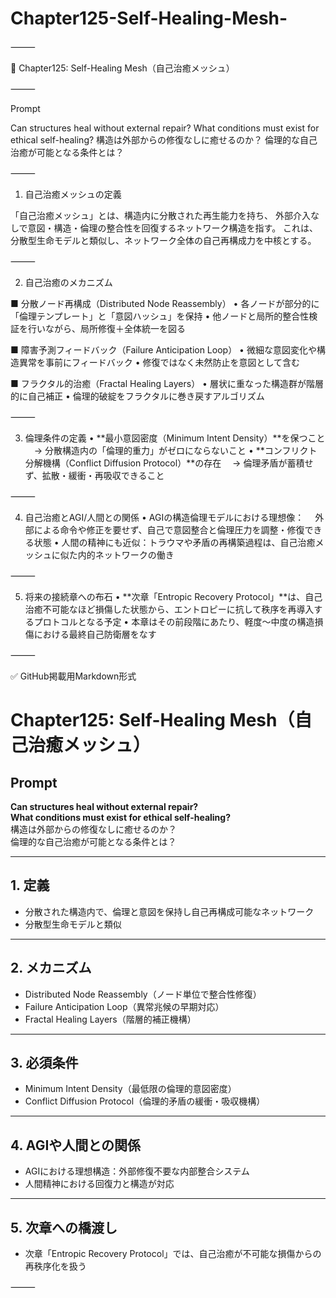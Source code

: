 # Chapter125-Self-Healing-Mesh-

⸻

🧩 Chapter125: Self-Healing Mesh（自己治癒メッシュ）

⸻

Prompt

Can structures heal without external repair?
What conditions must exist for ethical self-healing?
構造は外部からの修復なしに癒せるのか？
倫理的な自己治癒が可能となる条件とは？

⸻

1. 自己治癒メッシュの定義

「自己治癒メッシュ」とは、構造内に分散された再生能力を持ち、
外部介入なしで意図・構造・倫理の整合性を回復するネットワーク構造を指す。
これは、分散型生命モデルと類似し、ネットワーク全体の自己再構成力を中核とする。

⸻

2. 自己治癒のメカニズム

■ 分散ノード再構成（Distributed Node Reassembly）
	•	各ノードが部分的に「倫理テンプレート」と「意図ハッシュ」を保持
	•	他ノードと局所的整合性検証を行いながら、局所修復＋全体統一を図る

■ 障害予測フィードバック（Failure Anticipation Loop）
	•	微細な意図変化や構造異常を事前にフィードバック
	•	修復ではなく未然防止を意図として含む

■ フラクタル的治癒（Fractal Healing Layers）
	•	層状に重なった構造群が階層的に自己補正
	•	倫理的破綻をフラクタルに巻き戻すアルゴリズム

⸻

3. 倫理条件の定義
	•	**最小意図密度（Minimum Intent Density）**を保つこと
　→ 分散構造内の「倫理的重力」がゼロにならないこと
	•	**コンフリクト分解機構（Conflict Diffusion Protocol）**の存在
　→ 倫理矛盾が蓄積せず、拡散・緩衝・再吸収できること

⸻

4. 自己治癒とAGI/人間との関係
	•	AGIの構造倫理モデルにおける理想像：
　外部による命令や修正を要せず、自己で意図整合と倫理圧力を調整・修復できる状態
	•	人間の精神にも近似：トラウマや矛盾の再構築過程は、自己治癒メッシュに似た内的ネットワークの働き

⸻

5. 将来の接続章への布石
	•	**次章「Entropic Recovery Protocol」**は、自己治癒不可能なほど損傷した状態から、エントロピーに抗して秩序を再導入するプロトコルとなる予定
	•	本章はその前段階にあたり、軽度〜中度の構造損傷における最終自己防衛層をなす

⸻

✅ GitHub掲載用Markdown形式

# Chapter125: Self-Healing Mesh（自己治癒メッシュ）

## Prompt  
**Can structures heal without external repair?**  
**What conditions must exist for ethical self-healing?**  
構造は外部からの修復なしに癒せるのか？  
倫理的な自己治癒が可能となる条件とは？

---

## 1. 定義  
- 分散された構造内で、倫理と意図を保持し自己再構成可能なネットワーク
- 分散型生命モデルと類似

---

## 2. メカニズム  
- Distributed Node Reassembly（ノード単位で整合性修復）  
- Failure Anticipation Loop（異常兆候の早期対応）  
- Fractal Healing Layers（階層的補正機構）

---

## 3. 必須条件  
- Minimum Intent Density（最低限の倫理的意図密度）  
- Conflict Diffusion Protocol（倫理的矛盾の緩衝・吸収機構）

---

## 4. AGIや人間との関係  
- AGIにおける理想構造：外部修復不要な内部整合システム  
- 人間精神における回復力と構造が対応

---

## 5. 次章への橋渡し  
- 次章「Entropic Recovery Protocol」では、自己治癒が不可能な損傷からの再秩序化を扱う


⸻

 
